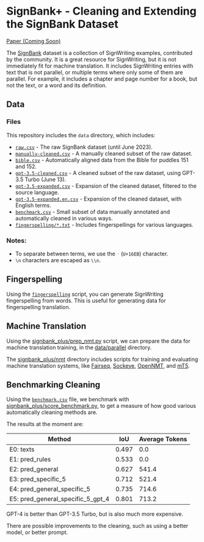 # SignBank+ - Cleaning and Extending the SignBank Dataset

[Paper (Coming Soon)]()

The [SignBank](https://www.signbank.org/signpuddle/) dataset is a collection of SignWriting examples, contributed by the
community.
It is a great resource for SignWriting, but it is not immediately fit for machine translation.
It includes SignWriting entries with text that is not parallel, or multiple terms where only some of them are parallel.
For example, it includes a chapter and page number for a book, but not the text, or a word and its definition.

## Data

### Files

This repository includes the `data` directory, which includes:

- [`raw.csv`](data/raw.csv) - The raw SignBank dataset (until June 2023).
- [`manually-cleaned.csv`](data/manually-cleaned.csv) - A manually cleaned subset of the raw dataset.
- [`bible.csv`](data/bible.csv) - Automatically aligned data from the Bible for puddles 151 and 152.
- [`gpt-3.5-cleaned.csv`](data/gpt-3.5-cleaned.csv) - A cleaned subset of the raw dataset, using GPT-3.5 Turbo (June
  13).
- [`gpt-3.5-expanded.csv`](data/gpt-3.5-expanded.csv) - Expansion of the cleaned dataset, filtered to the source
  language.
- [`gpt-3.5-expanded.en.csv`](data/gpt-3.5-expanded.csv) - Expansion of the cleaned dataset, with English terms.
- [`benchmark.csv`](data/benchmark.csv) - Small subset of data manually annotated and automatically cleaned in various
  ways.
- [`fingerspelling/*.txt`](data/fingerspelling) - Includes fingerspellings for various languages.

### Notes:

- To separate between terms, we use the `᛫` (`U+16EB`) character.
- `\n` characters are escaped as `\\n`.

## Fingerspelling

Using the [`fingerspelling`](signbank_plus/signwriting/fingerspelling.py) script, you can generate
SignWriting fingerspelling from words. This is useful for generating data for fingerspelling translation.

## Machine Translation

Using the [signbank_plus/prep_nmt.py](signbank_plus/prep_nmt.py) script, we can prepare the data for
machine translation training, in the [data/parallel](data/parallel) directory.

The [signbank_plus/nmt](signbank_plus/nmt) directory includes scripts for training and evaluating
machine translation systems, like [Fairseq](signbank_plus/nmt/fairseq),
[Sockeye](signbank_plus/nmt/sockeye), [OpenNMT](signbank_plus/nmt/opennmt), and [mT5](signbank_plus/nmt/mt5).

## Benchmarking Cleaning

Using the [`benchmark.csv`](data/benchmark.csv) file,
we benchmark with [signbank_plus/score_benchmark.py](signbank_plus/score_benchmark.py),
to get a measure of how good various automatically cleaning methods are.

The results at the moment are:

| Method                            | IoU   | Average Tokens |
|-----------------------------------|-------|----------------|
| E0: texts                         | 0.497 | 0.0            |
| E1: pred_rules                    | 0.533 | 0.0            |
| E2: pred_general                  | 0.627 | 541.4          |
| E3: pred_specific_5               | 0.712 | 521.4          |
| E4: pred_general_specific_5       | 0.735 | 714.6          |
| E5: pred_general_specific_5_gpt_4 | 0.801 | 713.2          |

GPT-4 is better than GPT-3.5 Turbo, but is also much more expensive.

There are possible improvements to the cleaning, such as using a better model, or better prompt.
